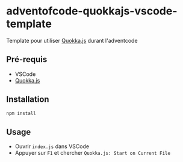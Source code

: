 # adventofcode-quokkajs-vscode-template

Template pour utiliser [Quokka.js](https://marketplace.visualstudio.com/items?itemName=WallabyJs.quokka-vscode) durant l'adventcode

## Pré-requis
- VSCode
- [Quokka.js](https://marketplace.visualstudio.com/items?itemName=WallabyJs.quokka-vscode)

## Installation

```bash
npm install
```

## Usage

- Ouvrir `index.js` dans VSCode
- Appuyer sur `F1` et chercher `Quokka.js: Start on Current File`
